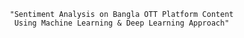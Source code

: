          "Sentiment Analysis on Bangla OTT Platform Content 
          Using Machine Learning & Deep Learning Approach"